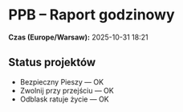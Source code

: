 # PPB – Raport godzinowy
**Czas (Europe/Warsaw):** 2025-10-31 18:21

## Status projektów
- Bezpieczny Pieszy — OK
- Zwolnij przy przejściu — OK
- Odblask ratuje życie — OK

